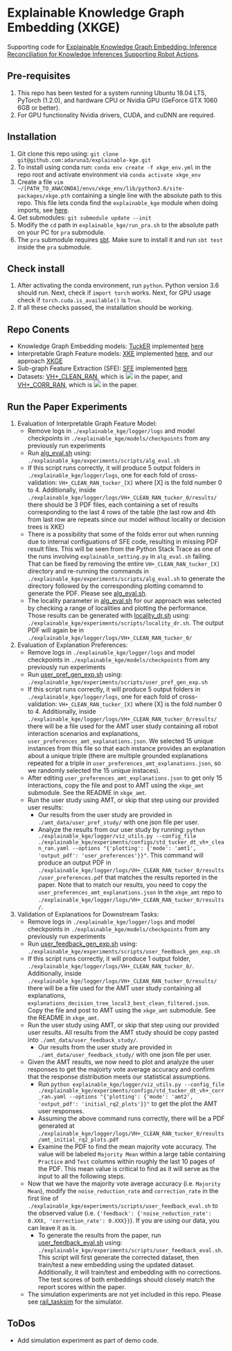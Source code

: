 # Explainable Knowledge Graph Embedding (XKGE)
Supporting code for [Explainable Knowledge Graph Embedding: Inference Reconciliation for Knowledge Inferences Supporting Robot Actions]().

## Pre-requisites
1. This repo has been tested for a system running Ubuntu 18.04 LTS, PyTorch (1.2.0), and 
hardware CPU or Nvidia GPU (GeForce GTX 1060 6GB or better).
2. For GPU functionality Nvidia drivers, CUDA, and cuDNN are required.

## Installation
1. Git clone this repo using: `git clone git@github.com:adaruna3/explainable-kge.git` 
1. To install using conda run: `conda env create -f xkge_env.yml` in the repo root and activate
environment via `conda activate xkge_env`
2. Create a file `vim ~/[PATH_TO_ANACONDA]/envs/xkge_env/lib/python3.6/site-packages/xkge.pth`
containing a single line with the absolute path to this repo. This file lets conda find the 
`explainable_kge` module when doing imports, see [here](https://stackoverflow.com/questions/37006114/anaconda-permanently-include-external-packages-like-in-pythonpath).
3. Get submodules: `git submodule update --init`
4. Modify the `cd` path in `explainable_kge/run_pra.sh` to the absolute path on your PC for `pra` submodule.
5. The `pra` submodule requires [sbt](https://www.scala-sbt.org/download.html). Make sure to install 
it and run `sbt test` inside the `pra` submodule.

## Check install
1. After activating the conda environment, run `python`. Python version 3.6 should run. Next, check if `import torch` works.
Next, for GPU usage check if `torch.cuda.is_available()` is `True`.
2. If all these checks passed, the installation should be working.

## Repo Conents

* Knowledge Graph Embedding models: [TuckER](https://arxiv.org/pdf/1901.09590.pdf) implemented [here](https://github.com/adaruna3/explainable-kge/blob/dev/explainable_kge/models/standard_models.py)
* Interpretable Graph Feature models: [XKE](https://github.com/arthurcgusmao/XKE) implemented [here](https://github.com/adaruna3/explainable-kge/blob/74e2f968dff7c17a230ad6f75bdbcdbdab938b4a/explainable_kge/models/explain_utils.py#L1791), and our approach [XKGE](https://github.com/adaruna3/explainable-kge/blob/74e2f968dff7c17a230ad6f75bdbcdbdab938b4a/explainable_kge/models/explain_utils.py#L1809)
* Sub-graph Feature Extraction (SFE): [SFE](https://aclanthology.org/D15-1173.pdf) implemented [here](https://github.com/adaruna3/pra/tree/786f93213b054b1c3ba33a82283b4ccaca5f34b7)
* Datasets: [VH+_CLEAN_RAN](https://github.com/adaruna3/explainable-kge/tree/dev/explainable_kge/datasets/VH+_CLEAN_RAN/), which is <img src="https://render.githubusercontent.com/render/math?math=D"> in the paper, and [VH+_CORR_RAN](https://github.com/adaruna3/explainable-kge/tree/dev/explainable_kge/datasets/VH+_CORR_RAN/), which is <img src="https://render.githubusercontent.com/render/math?math=\hat{D}"> in the paper.

    
## Run the Paper Experiments
1. Evaluation of Interpretable Graph Feature Model:
    - Remove logs in `./explainable_kge/logger/logs` and model checkpoints in `./explainable_kge/models/checkpoints` from any previously run experiments
    - Run [alg_eval.sh](https://github.com/adaruna3/explainable-kge/blob/dev/explainable_kge/experiments/scripts/alg_eval.sh) using: `./explainable_kge/experiments/scripts/alg_eval.sh`
    - If this script runs correctly, it will produce 5 output folders in `./explainable_kge/logger/logs`, one for each fold of cross-validation: `VH+_CLEAN_RAN_tucker_[X]` where [X] is the fold number 0 to 4. Additionally, inside `./explainable_kge/logger/logs/VH+_CLEAN_RAN_tucker_0/results/` there should be 3 PDF files, each containing a set of results corresponding to the last 4 rows of the table (the last row and 4th from last row are repeats since our model without locality or decision trees is XKE)
    - There is a possibility that some of the folds error out when running due to internal configuations of SFE code, resulting in missing PDF result files. This will be seen from the Python Stack Trace as one of the runs involving `explainable_setting.py` in `alg_eval.sh` failing. That can be fixed by removing the entire `VH+_CLEAN_RAN_tucker_[X]` directory and re-running the commands in `./explainable_kge/experiments/scripts/alg_eval.sh` to generate the directory followed by the corresponding plotting comamnd to generate the PDF. Please see [alg_eval.sh](https://github.com/adaruna3/explainable-kge/blob/dev/explainable_kge/experiments/scripts/alg_eval.sh).
    - The locality parameter in [alg_eval.sh](https://github.com/adaruna3/explainable-kge/blob/dev/explainable_kge/experiments/scripts/alg_eval.sh) for our approach was selected by checking a range of localities and plotting the performance. Those results can be generated with [locality_dr.sh](https://github.com/adaruna3/explainable-kge/blob/dev/explainable_kge/experiments/scripts/locality_dr.sh) using: `./explainable_kge/experiments/scripts/locality_dr.sh`. The output PDF will again be in `./explainable_kge/logger/logs/VH+_CLEAN_RAN_tucker_0/`
2. Evaluation of Explanation Preferences:
    - Remove logs in `./explainable_kge/logger/logs` and model checkpoints in `./explainable_kge/models/checkpoints` from any previously run experiments
    - Run [user_pref_gen_exp.sh](https://github.com/adaruna3/explainable-kge/blob/dev/explainable_kge/experiments/scripts/user_pref_gen_exp.sh) using: `./explainable_kge/experiments/scripts/user_pref_gen_exp.sh`
    - If this script runs correctly, it will produce 5 output folders in `./explainable_kge/logger/logs`, one for each fold of cross-validation: `VH+_CLEAN_RAN_tucker_[X]` where [X] is the fold number 0 to 4. Additionally, inside `./explainable_kge/logger/logs/VH+_CLEAN_RAN_tucker_0/results/` there will be a file used for the AMT user study containing all robot interaction scenarios and explanations, `user_preferences_amt_explanations.json`. We selected 15 unique instances from this file so that each instance provides an explanation about a unique triple (there are multiple grounded explanations repeated for a triple in `user_preferences_amt_explanations.json`, so we randomly selected the 15 unique instaces).
    - After editing `user_preferences_amt_explanations.json` to get only 15 interactions, copy the file and post to AMT using the `xkge_amt` submodule. See the README in `xkge_amt`.
    - Run the user study using AMT, or skip that step using our provided user results:
        - Our results from the user study are provided in `./amt_data/user_pref_study/` with one json file per user.
        - Analyze the results from our user study by running: `python ./explainable_kge/logger/viz_utils.py --config_file ./explainable_kge/experiments/configs/std_tucker_dt_vh+_clean_ran.yaml --options "{'plotting': {'mode': 'amt1', 'output_pdf': 'user_preferences'}}"`. This command will produce an output PDF in `./explainable_kge/logger/logs/VH+_CLEAN_RAN_tucker_0/results/user_preferences.pdf` that matches the results reported in the paper. Note that to match our results, you need to copy the `user_preferences_amt_explanations.json` in the `xkge_amt` repo to `./explainable_kge/logger/logs/VH+_CLEAN_RAN_tucker_0/results/`.
3. Validation of Explanations for Downstream Tasks:
    - Remove logs in `./explainable_kge/logger/logs` and model checkpoints in `./explainable_kge/models/checkpoints` from any previously run experiments
    - Run [user_feedback_gen_exp.sh](https://github.com/adaruna3/explainable-kge/blob/dev/explainable_kge/experiments/scripts/user_feedback_gen_exp.sh) using: `./explainable_kge/experiments/scripts/user_feedback_gen_exp.sh`
    - If this script runs correctly, it will produce 1 output folder, `./explainable_kge/logger/logs/VH+_CLEAN_RAN_tucker_0/`. Additionally, inside `./explainable_kge/logger/logs/VH+_CLEAN_RAN_tucker_0/results/` there will be a file used for the AMT user study containing all explanations, `explanations_decision_tree_local3_best_clean_filtered.json`. Copy the file and post to AMT using the `xkge_amt` submodule. See the README in `xkge_amt`.
    - Run the user study using AMT, or skip that step using our provided user results. All results from the AMT study should be copy pasted into `./amt_data/user_feedback_study/`.
        - Our results from the user study are provided in `./amt_data/user_feedback_study/` with one json file per user.
    - Given the AMT results, we now need to plot and analyze the user responses to get the majoirty vote average accuracy and confirm that the response distribution meets our statistical assumptions.
        - Run `python explainable_kge/logger/viz_utils.py --config_file ./explainable_kge/experiments/configs/std_tucker_dt_vh+_corr_ran.yaml --options "{'plotting': {'mode': 'amt2', 'output_pdf': 'initial_rq2_plots'}}"` to get the plot the AMT user responses.
        - Assuming the above command runs correctly, there will be a PDF generated at `./explainable_kge/logger/logs/VH+_CLEAN_RAN_tucker_0/results/amt_initial_rq2_plots.pdf`
        - Examine the PDF to find the mean majority vote accuracy. The value will be labeled `Majority Mean` within a large table containing `Practice` and `Test` columns within roughly the last 10 pages of the PDF. This mean value is critical to find as it will serve as the input to all the following steps.
    - Now that we have the majority vote average accuracy (i.e. `Majority Mean`), modify the `noise_reduction_rate` and `correction_rate` in the first line of `./explainable_kge/experiments/scripts/user_feedback_eval.sh` to the observed value (i.e. `{'feedback': {'noise_reduction_rate': 0.XXX, 'correction_rate': 0.XXX}}`). If you are using our data, you can leave it as is.
        - To generate the results from the paper, run [user_feedback_eval.sh](https://github.com/adaruna3/explainable-kge/blob/dev/explainable_kge/experiments/scripts/user_feedback_eval.sh) using: `./explainable_kge/experiments/scripts/user_feedback_eval.sh`. This script will first generate the corrected dataset, then train/test a new embedding using the updated dataset. Additionally, it will train/test and embedding with no corrections. The test scores of both embeddings should closely match the report scores within the paper.
    - The simulation experiments are not yet included in this repo. Please see [rail_tasksim](https://github.com/GT-RAIL/rail_tasksim) for the simulator.

## ToDos
- Add simulation experiment as part of demo code.